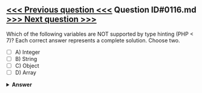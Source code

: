 [<<< Previous question <<<](0115.md)   Question ID#0116.md   [>>> Next question >>>](0117.md)
---

Which of the following variables are NOT supported by type hinting (PHP < 7)? Each correct answer represents a complete solution. Choose two.

- [ ] A) Integer
- [ ] B) String
- [ ] C) Object
- [ ] D) Array

<details><summary><b>Answer</b></summary>
<p>
  Answer: <strong>A, B</strong>
</p>
</details>
